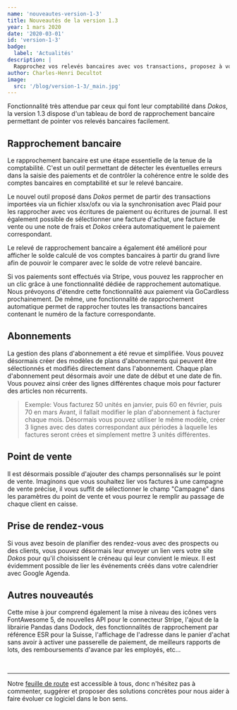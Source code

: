 ```yaml
---
name: 'nouveautes-version-1-3'
title: Nouveautés de la version 1.3
year: 1 mars 2020
date: '2020-03-01'
id: 'version-1-3'
badge:
  label: 'Actualités'
description: |
  Rapprochez vos relevés bancaires avec vos transactions, proposez à vos prospects/clients de prendre rendez-vous en ligne et ajoutez des champs personnalisés dans le point de vente parmi les nouveautés de cette version 1.3
author: Charles-Henri Decultot
image:
  src: '/blog/version-1-3/_main.jpg'
---
```


Fonctionnalité très attendue par ceux qui font leur comptabilité dans _Dokos_, la version 1.3 dispose d'un tableau de bord de rapprochement bancaire permettant de pointer vos relevés bancaires facilement.


## Rapprochement bancaire

Le rapprochement bancaire est une étape essentielle de la tenue de la comptabilité.
C'est un outil permettant de détecter les éventuelles erreurs dans la saisie des paiements et de contrôler la cohérence entre le solde des comptes bancaires en comptabilité et sur le relevé bancaire.

Le nouvel outil proposé dans _Dokos_ permet de partir des transactions importées via un fichier xlsx/ofx ou via la synchronisation avec Plaid pour les rapprocher avec vos écritures de paiement ou écritures de journal.
Il est également possible de sélectionner une facture d'achat, une facture de vente ou une note de frais et _Dokos_ créera automatiquement le paiement correspondant.

Le relevé de rapprochement bancaire a également été amélioré pour afficher le solde calculé de vos comptes bancaires à partir du grand livre afin de pouvoir le comparer avec le solde de votre relevé bancaire.

Si vos paiements sont effectués via Stripe, vous pouvez les rapprocher en un clic grâce à une fonctionnalité dédiée de rapprochement automatique. Nous prévoyons d'étendre cette fonctionnalité aux paiement via GoCardless prochainement.
De même, une fonctionnalité de rapprochement automatique permet de rapprocher toutes les transactions bancaires contenant le numéro de la facture correspondante.


## Abonnements

La gestion des plans d'abonnement a été revue et simplifiée.
Vous pouvez désormais créer des modèles de plans d'abonnements qui peuvent être sélectionnés et modifiés directement dans l'abonnement.
Chaque plan d'abonnement peut désormais avoir une date de début et une date de fin.
Vous pouvez ainsi créer des lignes différentes chaque mois pour facturer des articles non récurrents.

>Exemple: Vous facturez 50 unités en janvier, puis 60 en février, puis 70 en mars
>Avant, il fallait modifier le plan d'abonnement à facturer chaque mois.
>Désormais vous pouvez utiliser le même modèle, créer 3 lignes avec des dates correspondant aux périodes à laquelle les factures seront crées et simplement mettre 3 unités différentes.


## Point de vente

Il est désormais possible d'ajouter des champs personnalisés sur le point de vente.
Imaginons que vous souhaitez lier vos factures à une campagne de vente précise, il vous suffit de sélectionner le champ "Campagne" dans les paramètres du point de vente et vous pourrez le remplir au passage de chaque client en caisse.

## Prise de rendez-vous

Si vous avez besoin de planifier des rendez-vous avec des prospects ou des clients, vous pouvez désormais leur envoyer un lien vers votre site _Dokos_ pour qu'il choisissent le créneau qui leur convient le mieux.
Il est évidemment possible de lier les événements créés dans votre calendrier avec Google Agenda.

## Autres nouveautés

Cette mise à jour comprend également la mise à niveau des icônes vers FontAwesome 5, de nouvelles API pour le connecteur Stripe, l'ajout de la librairie Pandas dans Dodock, des fonctionnalités de rapprochement par référence ESR pour la Suisse, l'affichage de l'adresse dans le panier d'achat sans avoir à activer une passerelle de paiement, de meilleurs rapports de lots, des remboursements d'avance par les employés, etc...

<br>  

---  
  
Notre [feuille de route](https://gitlab.com/dokos/dokos/-/boards/966503) est accessible à tous, donc n'hésitez pas à commenter, suggérer et proposer des solutions concrètes pour nous aider à faire évoluer ce logiciel dans le bon sens.

